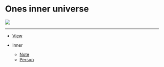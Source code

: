 # Ones inner universe

[![](https://image-link.xieyuheng.now.sh/inner/cover.png)](https://inner.xieyuheng.now.sh)

---

- [View](https://inner.xieyuheng.now.sh)

- Inner
  - [Note](/docs/source/_posts/note)
  - [Person](/docs/source/_posts/person)
